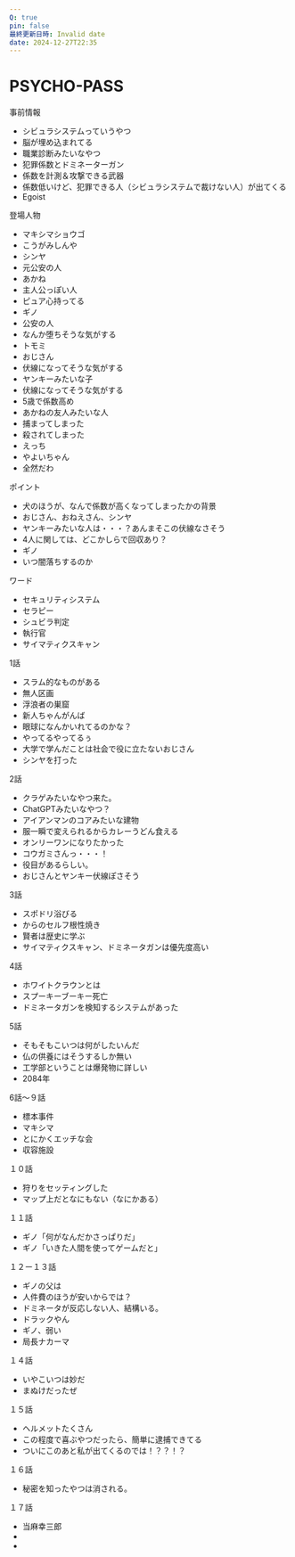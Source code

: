 ```yaml
---
Q: true
pin: false
最終更新日時: Invalid date
date: 2024-12-27T22:35
---
```

# PSYCHO-PASS

事前情報

- シビュラシステムっていうやつ  
- 脳が埋め込まれてる  
- 職業診断みたいなやつ  
- 犯罪係数とドミネーターガン  
- 係数を計測＆攻撃できる武器  
- 係数低いけど、犯罪できる人（シビュラシステムで裁けない人）が出てくる  
- Egoist  

登場人物

- マキシマショウゴ  
- こうがみしんや  
- シンヤ  
- 元公安の人  
- あかね  
- 主人公っぽい人  
- ピュア心持ってる  
- ギノ  
- 公安の人  
- なんか堕ちそうな気がする  
- トモミ  
- おじさん  
- 伏線になってそうな気がする  
- ヤンキーみたいな子  
- 伏線になってそうな気がする  
- 5歳で係数高め  
- あかねの友人みたいな人  
- 捕まってしまった  
- 殺されてしまった  
- えっち  
- やよいちゃん  
- 全然だわ  

ポイント

- 犬のほうが、なんで係数が高くなってしまったかの背景  
- おじさん、おねえさん、シンヤ  
- ヤンキーみたいな人は・・・？あんまそこの伏線なさそう  
- 4人に関しては、どこかしらで回収あり？  
- ギノ  
- いつ闇落ちするのか  

ワード

- セキュリティシステム  
- セラピー  
- シュビラ判定  
- 執行官  
- サイマティクスキャン  

1話

- スラム的なものがある  
- 無人区画  
- 浮浪者の巣窟  
- 新人ちゃんがんば  
- 眼球になんかいれてるのかな？  
- やってるやってるぅ  
- 大学で学んだことは社会で役に立たないおじさん  
- シンヤを打った  

2話

- クラゲみたいなやつ来た。  
- ChatGPTみたいなやつ？  
- アイアンマンのコアみたいな建物  
- 服一瞬で変えられるからカレーうどん食える  
- オンリーワンになりたかった  
- コウガミさんっ・・・！  
- 役目があるらしい。  
- おじさんとヤンキー伏線ぽさそう  

3話

- スポドリ浴びる　  
- からのセルフ根性焼き  
- 賢者は歴史に学ぶ  
- サイマティクスキャン、ドミネータガンは優先度高い  

4話

- ホワイトクラウンとは  
- スプーキーブーキー死亡  
- ドミネータガンを検知するシステムがあった  

5話

- そもそもこいつは何がしたいんだ  
- 仏の供養にはそうするしか無い  
- 工学部ということは爆発物に詳しい  
- 2084年  

6話～９話

- 標本事件  
- マキシマ  
- とにかくエッチな会  
- 収容施設  

１０話

- 狩りをセッティングした  
- マップ上だとなにもない（なにかある）  

１１話

- ギノ「何がなんだかさっぱりだ」  
- ギノ「いきた人間を使ってゲームだと」  

１２ー１３話

- ギノの父は  
- 人件費のほうが安いからでは？  
- ドミネータが反応しない人、結構いる。  
- ドラックやん  
- ギノ、弱い  
- 局長ナカーマ  

１４話

- いやこいつは妙だ  
- まぬけだったぜ  

１５話

- ヘルメットたくさん  
- この程度で喜ぶやつだったら、簡単に逮捕できてる  
- ついにこのあと私が出てくるのでは！？？！？  

１６話

- 秘密を知ったやつは消される。

１７話

- 当麻幸三郎  
-  
-